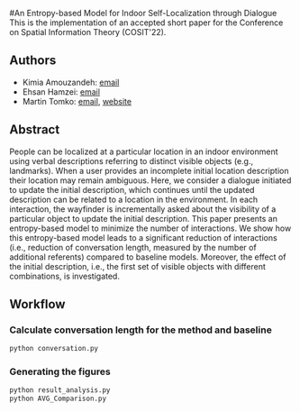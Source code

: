 #An Entropy-based Model for Indoor Self-Localization through Dialogue
This is the implementation of an accepted short paper for the Conference on Spatial Information Theory (COSIT'22).
## Authors
* Kimia Amouzandeh: [email](kamoozandeh@student.unimelb.edu.au)
* Ehsan Hamzei: [email](ehsan.hamzei@unimelb.edu.au) 
* Martin Tomko: [email](tomkom@unimelb.edu.au), [website](tomko.org)

## Abstract
People can be localized at a particular location in an indoor environment using verbal descriptions referring to distinct visible objects (e.g., landmarks). When a user provides an incomplete initial location description their location may remain ambiguous. Here, we consider a dialogue initiated to update the initial description, which continues until the updated description can be related to a location in the environment. In each interaction, the wayfinder is incrementally asked about the visibility of a particular object to update the initial description. This paper presents an entropy-based model to minimize the number of interactions. We show how this entropy-based model leads to a significant reduction of interactions (i.e., reduction of conversation length, measured by the number of additional referents) compared to baseline models. Moreover, the effect of the initial description, i.e., the first set of visible objects with different combinations, is investigated.

## Workflow
### Calculate conversation length for the method and baseline

```python
python conversation.py
```

### Generating the figures 
```python
python result_analysis.py
python AVG_Comparison.py
```